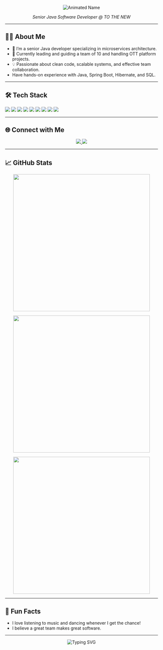 <p align="center">
  <img src="https://readme-typing-svg.demolab.com?font=Fira+Code&size=32&pause=1000&color=F7AE03&center=true&vCenter=true&width=1300&lines=Hi%2C+I'm+Neha+Budhiraja+%F0%9F%91%8B" alt="Animated Name" />
</p>

<p align="center">
  <em>Senior Java Software Developer @ TO THE NEW</em>
</p>

---

## 👩‍💻 About Me

- 🚀 I’m a senior Java developer specializing in microservices architecture.
- 🎯 Currently leading and guiding a team of 10 and handling OTT platform projects.
- 💡 Passionate about clean code, scalable systems, and effective team collaboration.
- Have hands-on experience with Java, Spring Boot, Hibernate, and SQL.

---

## 🛠️ Tech Stack

<div align="left">
  <img src="https://img.shields.io/badge/Java-ED8B00?style=for-the-badge&logo=java&logoColor=white"/>
  <img src="https://img.shields.io/badge/Spring-6DB33F?style=for-the-badge&logo=spring&logoColor=white"/>
  <img src="https://img.shields.io/badge/Spring%20Boot-6DB33F?style=for-the-badge&logo=springboot&logoColor=white"/>
  <img src="https://img.shields.io/badge/Hibernate-59666C?style=for-the-badge&logo=hibernate&logoColor=white"/>
  <img src="https://img.shields.io/badge/Microservices-FF6F00?style=for-the-badge"/>
  <img src="https://img.shields.io/badge/SQL-4479A1?style=for-the-badge&logo=mysql&logoColor=white"/>
  <img src="https://img.shields.io/badge/MySQL-00758F?style=for-the-badge&logo=mysql&logoColor=white"/>
  <img src="https://img.shields.io/badge/NoSQL-4DB33D?style=for-the-badge"/>
  <img src="https://img.shields.io/badge/Design%20Patterns-7952B3?style=for-the-badge"/>
</div>

---

## 🌐 Connect with Me

<p align="center">
  <a href="https://www.linkedin.com/in/neha-budhiraja/">
    <img src="https://img.shields.io/badge/LinkedIn-blue?logo=linkedin&logoColor=white" />
  </a>
  <a href="https://leetcode.com/u/neha_budhiraja/">
    <img src="https://img.shields.io/badge/LeetCode-orange?logo=leetcode&logoColor=white" />
  </a>
</p>

---

## 📈 GitHub Stats

<p align="center">
  <img src="https://github-readme-stats.vercel.app/api?username=nehab19&show_icons=true&theme=github_dark&hide_title=true&hide_border=true" width="450" />
</p>

<p align="center">
  <img src="https://github-readme-streak-stats.herokuapp.com/?user=nehab19&theme=github-dark&hide_border=true" width="450" />
</p>

<p align="center">
  <img src="https://github-readme-stats.vercel.app/api/top-langs/?username=nehab19&layout=compact&theme=github_dark&hide_border=true" width="450" />
</p>

---

## 🎵 Fun Facts

- I love listening to music and dancing whenever I get the chance!  
- I believe a great team makes great software.

---

<p align="center">
  <img src="https://readme-typing-svg.demolab.com?font=Fira+Code&pause=1000&color=F7AE03&center=true&vCenter=true&multiline=true&width=1300&lines=Keep+coding+and+dancing!;Welcome+to+my+GitHub+profile!" alt="Typing SVG" />
</p>
